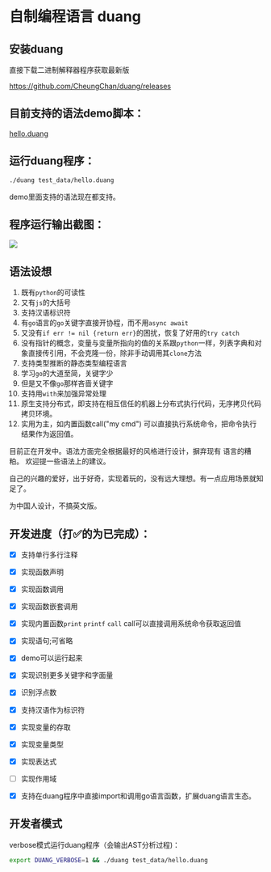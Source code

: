 # 自制编程语言 duang

## 安装duang
直接下载二进制解释器程序获取最新版

https://github.com/CheungChan/duang/releases
## 目前支持的语法demo脚本：
<a href="./test_data/hello.duang">hello.duang</a>

## 运行duang程序：
```bash
./duang test_data/hello.duang
```
demo里面支持的语法现在都支持。

## 程序运行输出截图：
![](https://img.azhangbaobao.cn/img/20220506020204.png)

## 语法设想
1. 既有`python`的可读性
2. 又有`js`的大括号
3. 支持汉语标识符
4. 有`go`语言的`go`关键字直接开协程，而不用`async await`
5. 又没有`if err != nil {return err}`的困扰，恢复了好用的`try catch`
6. 没有指针的概念，变量与变量所指向的值的关系跟`python`一样，列表字典和对象直接传引用，不会克隆一份，除非手动调用其`clone`方法
7. 支持类型推断的静态类型编程语言
8. 学习`go`的大道至简，关键字少
9. 但是又不像`go`那样吝啬关键字
10. 支持用`with`来加强异常处理
11. 原生支持分布式，即支持在相互信任的机器上分布式执行代码，无序拷贝代码拷贝环境。
12. 实用为主，如内置函数call("my cmd") 可以直接执行系统命令，把命令执行结果作为返回值。

目前正在开发中。语法方面完全根据最好的风格进行设计，摒弃现有 语言的糟粕。
欢迎提一些语法上的建议。

自己的兴趣的爱好，出于好奇，实现着玩的，没有远大理想。有一点应用场景就知足了。

为中国人设计，不搞英文版。

## 开发进度（打✅的为已完成）：
- [x] 支持单行多行注释
- [x] 实现函数声明
- [x] 实现函数调用
- [x] 实现函数嵌套调用
- [x] 实现内置函数`print` `printf` `call` call可以直接调用系统命令获取返回值
- [x] 实现语句;可省略
- [x] demo可以运行起来
- [x] 实现识别更多关键字和字面量
- [x] 识别浮点数
- [x] 支持汉语作为标识符
- [x] 实现变量的存取
- [x] 实现变量类型
- [x] 实现表达式
- [ ] 实现作用域
- [x] 支持在duang程序中直接import和调用go语言函数，扩展duang语言生态。




## 开发者模式
verbose模式运行duang程序（会输出AST分析过程)：
```bash
export DUANG_VERBOSE=1 && ./duang test_data/hello.duang
```
